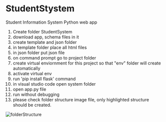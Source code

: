 # StudentStystem
Student Information System Python web app

1) Create folder StudentSystem
2) download app, schema files in it
3) create template and json folder
4) in template folder place all html files
5) in json folder put json file
6) on command prompt go to project folder
7) create virtual enviornment for this project so that "env" folder will create automatically
8) activate virtual env
9) run 'pip install flask' command
10) in visual studio code open system folder
11) open app.py file
12) run without debugging 
13) please check folder structure image file, only highlighted structure should be created.

![folderStructure](https://user-images.githubusercontent.com/69903772/189551524-c3f5e171-ef9c-49ab-8d9e-b9283919a5c0.JPG)
